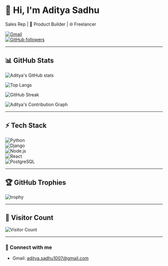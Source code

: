 # 👋 Hi, I'm Aditya Sadhu

Sales Rep | 🚀 Product Builder | 🌐 Freelancer  

[![Gmail](https://img.shields.io/badge/Email-D14836?logo=gmail&logoColor=white)](mailto:aditya.sadhu1007@gmail.com)  
[![GitHub followers](https://img.shields.io/github/followers/Geek-Air1?label=Follow&style=social)](https://github.com/Geek-Air1)  

---

## 📊 GitHub Stats

![Aditya's GitHub stats](https://github-readme-stats.vercel.app/api?username=Geek-Air1&show_icons=true&theme=radical)  

![Top Langs](https://github-readme-stats.vercel.app/api/top-langs/?username=Geek-Air1&layout=compact&theme=radical)  

![GitHub Streak](https://streak-stats.demolab.com?user=Geek-Air1&theme=radical&hide_border=true)  

![Aditya's Contribution Graph](https://github-readme-activity-graph.vercel.app/graph?username=Geek-Air1&theme=radical)  

---

## ⚡ Tech Stack

![Python](https://img.shields.io/badge/Python-3776AB?logo=python&logoColor=white)  
![Django](https://img.shields.io/badge/Django-092E20?logo=django&logoColor=white)  
![Node.js](https://img.shields.io/badge/Node.js-43853D?logo=node-dot-js&logoColor=white)  
![React](https://img.shields.io/badge/React-20232A?logo=react&logoColor=61DAFB)  
![PostgreSQL](https://img.shields.io/badge/PostgreSQL-316192?logo=postgresql&logoColor=white)  

---

## 🏆 GitHub Trophies

![trophy](https://github-profile-trophy.vercel.app/?username=Geek-Air1&theme=onedark)  

---

## 👀 Visitor Count

![Visitor Count](https://komarev.com/ghpvc/?username=Geek-Air1&color=blue)  

---

### 🔗 Connect with me

- Gmail: [aditya.sadhu1007@gmail.com](mailto:aditya.sadhu1007@gmail.com)  


